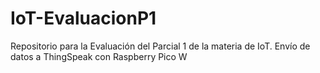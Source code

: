 # IoT-EvaluacionP1
Repositorio para la Evaluación del Parcial 1 de la materia de IoT. Envío de datos a ThingSpeak con Raspberry Pico W
